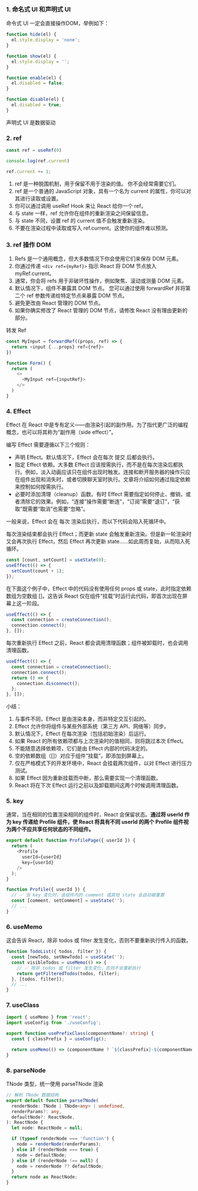 ### 1. 命名式 UI 和声明式 UI

命令式 UI 一定会直接操作DOM，举例如下：

```ts
function hide(el) {
  el.style.display = 'none';
}

function show(el) {
  el.style.display = '';
}

function enable(el) {
  el.disabled = false;
}

function disable(el) {
  el.disabled = true;
}
```

声明式 UI 是数据驱动

### 2. ref

```ts
const ref = useRef(0)

console.log(ref.current)

ref.current += 1;
```


1. ref 是一种脱围机制，用于保留不用于渲染的值。 你不会经常需要它们。
2. ref 是一个普通的 JavaScript 对象，具有一个名为 current 的属性，你可以对其进行读取或设置。
3. 你可以通过调用 useRef Hook 来让 React 给你一个 ref。
4. 与 state 一样，ref 允许你在组件的重新渲染之间保留信息。
5. 与 state 不同，设置 ref 的 current 值不会触发重新渲染。
6. 不要在渲染过程中读取或写入 ref.current。这使你的组件难以预测。

### 3. ref 操作 DOM

1. Refs 是一个通用概念，但大多数情况下你会使用它们来保存 DOM 元素。
2. 你通过传递 `<div ref={myRef}>` 指示 React 将 DOM 节点放入 myRef.current。
3. 通常，你会将 refs 用于非破坏性操作，例如聚焦、滚动或测量 DOM 元素。
4. 默认情况下，组件不暴露其 DOM 节点。 您可以通过使用 forwardRef 并将第二个 ref 参数传递给特定节点来暴露 DOM 节点。
5. 避免更改由 React 管理的 DOM 节点。
6. 如果你确实修改了 React 管理的 DOM 节点，请修改 React 没有理由更新的部分。


转发 Ref

```ts
const MyInput = forwardRef((props, ref) => {
  return <input {...props} ref={ref}>
})

function Form() {
  return (
    <>
      <MyInput ref={inputRef}>
    </>
  )
}
```


### 4. Effect

Effect 在 React 中是专有定义——由渲染引起的副作用。为了指代更广泛的编程概念，也可以将其称为“副作用（side effect）”。

编写 Effect 需要遵循以下三个规则：

- 声明 Effect。默认情况下，Effect 会在每次 提交 后都会执行。
- 指定 Effect 依赖。大多数 Effect 应该按需执行，而不是在每次渲染后都执行。例如，淡入动画应该只在组件出现时触发。连接和断开服务器的操作只应在组件出现和消失时，或者切换聊天室时执行。文章将介绍如何通过指定依赖来控制如何按需执行。
- 必要时添加清理（cleanup）函数。有时 Effect 需要指定如何停止、撤销，或者清除它的效果。例如，“连接”操作需要“断连”，“订阅”需要“退订”，“获取”既需要“取消”也需要“忽略”。

一般来说，Effect 会在  每次 渲染后执行，而以下代码会陷入死循环中。

每次渲染结束都会执行 Effect；而更新 state 会触发重新渲染。但是新一轮渲染时又会再次执行 Effect，然后 Effect 再次更新 state……如此周而复始，从而陷入死循环。

```ts
const [count, setCount] = useState(0);
useEffect(() => {
  setCount(count + 1);
});
```

在下面这个例子中，Effect 中的代码没有使用任何 props 或 state，此时指定依赖数组为空数组 []。这告诉 React 仅在组件“挂载”时运行此代码，即首次出现在屏幕上这一阶段。

```ts
useEffect(() => {
  const connection = createConnection();
  connection.connect();
}, []);
```

每次重新执行 Effect 之前，React 都会调用清理函数；组件被卸载时，也会调用清理函数。

```ts
useEffect(() => {
  const connection = createConnection();
  connection.connect();
  return () => {
    connection.disconnect();
  };
}, []);
```

小结：

1. 与事件不同，Effect 是由渲染本身，而非特定交互引起的。
2. Effect 允许你将组件与某些外部系统（第三方 API、网络等）同步。
3. 默认情况下，Effect 在每次渲染（包括初始渲染）后运行。
4. 如果 React 的所有依赖项都与上次渲染时的值相同，则将跳过本次 Effect。
5. 不能随意选择依赖项，它们是由 Effect 内部的代码决定的。
6. 空的依赖数组（[]）对应于组件“挂载”，即添加到屏幕上。
7. 仅在严格模式下的开发环境中，React 会挂载两次组件，以对 Effect 进行压力测试。
8. 如果 Effect 因为重新挂载而中断，那么需要实现一个清理函数。
9. React 将在下次 Effect 运行之前以及卸载期间这两个时候调用清理函数。



### 5. key



通常，当在相同的位置渲染相同的组件时，React 会保留状态。**通过将 userId 作为 key 传递给 Profile 组件，使  React 将具有不同 userId 的两个 Profile 组件视为两个不应共享任何状态的不同组件。**

```ts
export default function ProfilePage({ userId }) {
  return (
    <Profile
      userId={userId}
      key={userId}
    />
  );
}

function Profile({ userId }) {
  // ✅ 当 key 变化时，该组件内的 comment 或其他 state 会自动被重置
  const [comment, setComment] = useState('');
  // ...
}
```


### 6. useMemo

这会告诉 React，除非 todos 或 filter 发生变化，否则不要重新执行传入的函数。

```ts
function TodoList({ todos, filter }) {
  const [newTodo, setNewTodo] = useState('');
  const visibleTodos = useMemo(() => {
    // ✅ 除非 todos 或 filter 发生变化，否则不会重新执行
    return getFilteredTodos(todos, filter);
  }, [todos, filter]);
  // ...
}
```


### 7. useClass

```ts
import { useMemo } from 'react';
import useConfig from './useConfig';

export function usePrefixClass(componentName?: string) {
  const { classPrefix } = useConfig();

  return useMemo(() => (componentName ? `${classPrefix}-${componentName}` : classPrefix), [classPrefix, componentName]);
}
```

### 8. parseNode

TNode 类型，统一使用 parseTNode 渲染

```ts
// 解析 TNode 数据结构
export default function parseTNode(
  renderNode: TNode | TNode<any> | undefined,
  renderParams?: any,
  defaultNode?: ReactNode,
): ReactNode {
  let node: ReactNode = null;

  if (typeof renderNode === 'function') {
    node = renderNode(renderParams);
  } else if (renderNode === true) {
    node = defaultNode;
  } else if (renderNode !== null) {
    node = renderNode ?? defaultNode;
  }
  return node as ReactNode;
}
```

